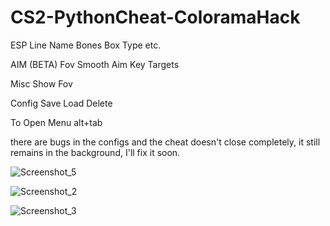 # CS2-PythonCheat-ColoramaHack

ESP
Line
Name
Bones
Box Type
etc.

AIM (BETA)
Fov
Smooth
Aim Key
Targets

Misc
Show Fov

Config
Save
Load
Delete

To Open Menu
alt+tab

there are bugs in the configs and the cheat doesn't close completely, it still remains in the background, I'll fix it soon.

![Screenshot_5](https://github.com/user-attachments/assets/d9b524aa-d8d2-45a0-bcf8-6ca413ac1c31)

![Screenshot_2](https://github.com/user-attachments/assets/a8d470a4-96aa-4519-b795-e1d49d24fb3c)

![Screenshot_3](https://github.com/user-attachments/assets/9dd33540-1029-43a8-9dca-3591fa328537)
